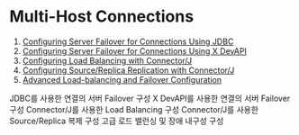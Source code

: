 # Multi-Host Connections
1. [Configuring Server Failover for Connections Using JDBC]()
2. [Configuring Server Failover for Connections Using X DevAPI]()
3. [Configuring Load Balancing with Connector/J]()
4. [Configuring Source/Replica Replication with Connector/J]()
5. [Advanced Load-balancing and Failover Configuration]()


JDBC를 사용한 연결의 서버 Failover 구성
X DevAPI를 사용한 연결의 서버 Failover 구성
Connector/J를 사용한 Load Balancing 구성
Connector/J를 사용한 Source/Replica 복제 구성
고급 로드 밸런싱 및 장애 내구성 구성